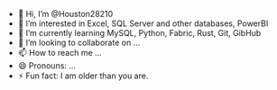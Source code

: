 - 👋 Hi, I’m @Houston28210
- 👀 I’m interested in Excel, SQL Server and other databases, PowerBI
- 🌱 I’m currently learning MySQL, Python, Fabric, Rust, Git, GibHub
- 💞️ I’m looking to collaborate on ...
- 📫 How to reach me ...
- 😄 Pronouns: ...
- ⚡ Fun fact: I am older than you are.

<!---
Houston28210/Houston28210 is a ✨ special ✨ repository because its `README.md` (this file) appears on your GitHub profile.
You can click the Preview link to take a look at your changes.
--->
